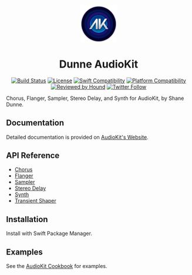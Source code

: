 <div align=center>
<img src="https://github.com/AudioKit/Cookbook/raw/main/Cookbook/Cookbook/Assets.xcassets/audiokit-icon.imageset/audiokit-icon.png" width="20%"/>

# Dunne AudioKit

[![Build Status](https://github.com/AudioKit/DunneAudioKit/workflows/CI/badge.svg)](https://github.com/AudioKit/DunneAudioKit/actions?query=workflow%3ACI)
[![License](https://img.shields.io/github/license/AudioKit/DunneAudioKit)](https://github.com/AudioKit/DunneAudioKit/blob/main/LICENSE)
[![Swift Compatibility](https://img.shields.io/endpoint?url=https%3A%2F%2Fswiftpackageindex.com%2Fapi%2Fpackages%2FAudioKit%2FDunneAudioKit%2Fbadge%3Ftype%3Dswift-versions&label=)](https://swiftpackageindex.com/AudioKit/DunneAudioKit)
[![Platform Compatibility](https://img.shields.io/endpoint?url=https%3A%2F%2Fswiftpackageindex.com%2Fapi%2Fpackages%2FAudioKit%2FDunneAudioKit%2Fbadge%3Ftype%3Dplatforms&label=)](https://swiftpackageindex.com/AudioKit/DunneAudioKit)
[![Reviewed by Hound](https://img.shields.io/badge/Reviewed_by-Hound-8E64B0.svg)](https://houndci.com)
[![Twitter Follow](https://img.shields.io/twitter/follow/AudioKitPro.svg?style=social)](https://twitter.com/AudioKitPro)

</div>

Chorus, Flanger, Sampler, Stereo Delay, and Synth for AudioKit, by Shane Dunne.

## Documentation

Detailed documentation is provided on [AudioKit's Website](http://audiokit.io/Packages/DunneAudioKit/).

## API Reference

* [Chorus](https://audiokit.io/DunneAudioKit/documentation/dunneaudiokit/chorus)
* [Flanger](https://audiokit.io/DunneAudioKit/documentation/dunneaudiokit/flanger)
* [Sampler](https://audiokit.io/DunneAudioKit/documentation/dunneaudiokit/sampler)
* [Stereo Delay](https://audiokit.io/DunneAudioKit/documentation//dunneaudiokit/stereodelay)
* [Synth](https://audiokit.io/DunneAudioKit/documentation/dunneaudiokit/synth)
* [Transient Shaper](https://audiokit.io/DunneAudioKit/documentation/dunneaudiokit/transientshaper)

## Installation

Install with Swift Package Manager.

## Examples

See the [AudioKit Cookbook](https://github.com/AudioKit/Cookbook/) for examples.
